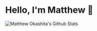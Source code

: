 # Hello, I'm Matthew 👋

![Matthew Okashita's Github Stats](https://github-readme-stats.vercel.app/api?username=soupyzinc&hide=contribs&count_private=true&show_icons=true&theme=dark&icon_color=FEFEFE)
